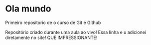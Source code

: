 # Ola mundo
 Primeiro repositorio de o curso de Git e Github
 
Repositório criado durante uma aula ao vivo!
Essa linha  e u adicionei diretamente no site! QUE IMPRESSIONANTE!
